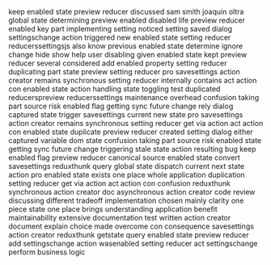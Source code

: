 keep enabled state preview reducer discussed sam smith joaquin oltra global state determining preview enabled disabled life preview reducer enabled key part implementing setting noticed setting saved dialog settingschange action triggered new enabled state setting reducer reducerssettingsjs also know previous enabled state determine ignore change hide show help user disabling given enabled state kept preview reducer several considered add enabled property setting reducer duplicating part state preview setting reducer pro savesettings action creator remains synchronous setting reducer internally contains act action con enabled state action handling state toggling test duplicated reducerspreview reducerssettings maintenance overhead confusion taking part source risk enabled flag getting sync future change rely dialog captured state trigger savesettings current new state pro savesettings action creator remains synchronous setting reducer get via action act action con enabled state duplicate preview reducer created setting dialog either captured variable dom state confusion taking part source risk enabled state getting sync future change triggering stale state action resulting bug keep enabled flag preview reducer canonical source enabled state convert savesettings reduxthunk query global state dispatch current next state action pro enabled state exists one place whole application duplication setting reducer get via action act action con confusion reduxthunk synchronous action creator doc asynchronous action creator code review discussing different tradeoff implementation chosen mainly clarity one piece state one place brings understanding application benefit maintainability extensive documentation test written action creator document explain choice made overcome con consequence savesettings action creator reduxthunk getstate query enabled state preview reducer add settingschange action wasenabled setting reducer act settingschange perform business logic